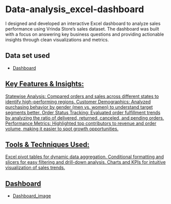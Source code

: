# Data-analysis_excel-dashboard
I designed and developed an interactive Excel dashboard to analyze sales performance using Vrinda Store’s sales dataset. The dashboard was built with a focus on answering key business questions and providing actionable insights through clean visualizations and metrics.
## Data set used
- <a href = "https://github.com/dassanjeev07-sys/Data-analysis_excel-dashboard/blob/main/Vrinda%20Store%20Data%20Analysis.xlsx">Dashboard

## Key Features & Insights:
Statewise Analysis: Compared orders and sales across different states to identify high-performing regions.
Customer Demographics: Analyzed purchasing behavior by gender (men vs. women) to understand target segments better.
Order Status Tracking: Evaluated order fulfillment trends by analyzing the ratio of delivered, returned, canceled, and pending orders.
Performance Metrics: Highlighted top contributors to revenue and order volume, making it easier to spot growth opportunities.
## Tools & Techniques Used:
Excel pivot tables for dynamic data aggregation.
Conditional formatting and slicers for easy filtering and drill-down analysis.
Charts and KPIs for intuitive visualization of sales trends.
## Dashboard
- <a href = "https://github.com/dassanjeev07-sys/Data-analysis_excel-dashboard/blob/main/Dashboard.PNG">Dashboard_image
